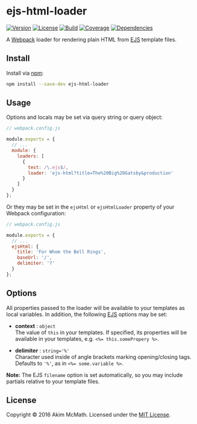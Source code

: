 # ejs-html-loader

[![Version][version-badge]][npm]
[![License][license-badge]][license]
[![Build][build-badge]][travis]
[![Coverage][coverage-badge]][coveralls]
[![Dependencies][dependencies-badge]][gemnasium]

A [Webpack][webpack] loader for rendering plain HTML from [EJS][ejs]
template files.

## Install

Install via [npm][npm]:

```sh
npm install --save-dev ejs-html-loader
```

## Usage

Options and locals may be set via query string or query object:

```js
// webpack.config.js

module.exports = {
  // ...
  module: {
    loaders: [
      {
        test: /\.ejs$/,
        loader: 'ejs-html?title=The%20Big%20Gatsby&production'
      }
    ]
  }
};
```

Or they may be set in the `ejsHtml` or `ejsHtmlLoader` property of your
Webpack configuration:

```js
// webpack.config.js

module.exports = {
  // ...
  ejsHtml: {
    title: 'For Whom the Bell Rings',
    baseUrl: '/',
    delimiter: '?'
  }
};
```

## Options

All properties passed to the loader will be available to your
templates as local variables. In addition, the following [EJS][ejs]
options may be set:

* **context** : `object`<br>
The value of `this` in your templates. If specified, its properties will be
available in your templates, e.g. `<%= this.somePropery %>`.

* **delimiter** : `string='%'`<br>
Character used inside of angle brackets marking opening/closing tags.
Defaults to `'%'`, as in `<%= some.variable %>`.

**Note:** The EJS `filename` option is set automatically, so you may
include partials relative to your template files.

## License

Copyright &copy; 2016 Akim McMath. Licensed under the [MIT License][license].

[version-badge]: https://img.shields.io/npm/v/ejs-html-loader.svg?style=flat-square
[license-badge]: https://img.shields.io/npm/l/ejs-html-loader.svg?style=flat-square
[build-badge]: https://img.shields.io/travis/akim-mcmath/ejs-html-loader/master.svg?style=flat-square
[coverage-badge]: https://img.shields.io/coveralls/akim-mcmath/ejs-html-loader/master.svg?style=flat-square&service=github
[dependencies-badge]: https://img.shields.io/gemnasium/akim-mcmath/ejs-html-loader.svg?style=flat-square

[npm]: https://www.npmjs.com/package/ejs-html-loader
[license]: LICENSE.txt
[travis]: https://travis-ci.org/akim-mcmath/ejs-html-loader
[coveralls]: https://coveralls.io/github/akim-mcmath/ejs-html-loader?branch=master
[gemnasium]: https://gemnasium.com/akim-mcmath/ejs-html-loader
[webpack]: https://webpack.github.io/
[ejs]: http://ejs.co/
